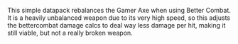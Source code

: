 This simple datapack rebalances the Gamer Axe when using Better Combat. It is a heavily unbalanced weapon due to its very high speed, so this adjusts the bettercombat damage calcs to deal way less damage per hit, making it still viable, but not a really broken weapon.